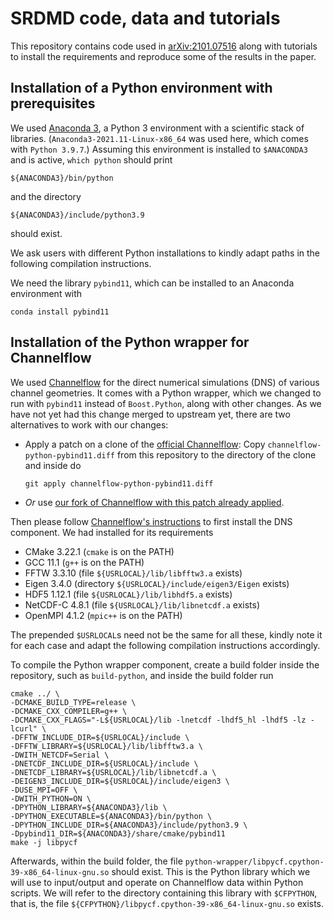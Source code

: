 # SRDMD code, data and tutorials
This repository contains code used in 
[arXiv:2101.07516](https://arxiv.org/abs/2101.07516) along with tutorials to 
install the requirements and reproduce some of the results in the paper.

## Installation of a Python environment with prerequisites
We used
[Anaconda 3](https://www.anaconda.com/products/individual),
a Python 3 environment with a scientific stack of libraries.
(`Anaconda3-2021.11-Linux-x86_64` was used here, which comes with `Python 3.9.7`.)
Assuming this environment is installed to `$ANACONDA3` and is active, 
`which python` should print
```
${ANACONDA3}/bin/python
```
and the directory
```
${ANACONDA3}/include/python3.9
```
should exist.

We ask users with different Python installations to kindly adapt paths
in the following compilation instructions.

We need the library `pybind11`, which can be installed to an Anaconda environment with
```
conda install pybind11
```

## Installation of the Python wrapper for Channelflow
We used [Channelflow](https://github.com/epfl-ecps/channelflow) for the
direct numerical simulations (DNS) of various channel geometries.
It comes with a Python wrapper, which we changed to run with `pybind11`
instead of `Boost.Python`, along with other changes.
As we have not yet had this change merged to upstream yet, there are two
alternatives to work with our changes:

- Apply a patch on a clone of the [official Channelflow](https://github.com/epfl-ecps/channelflow): Copy 
  `channelflow-python-pybind11.diff` from this repository to the directory of the
  clone and inside do
  ```
  git apply channelflow-python-pybind11.diff
  ```
- *Or* use 
  [our fork of Channelflow with this patch already applied](https://github.com/gokhanyalniz/channelflow).

Then please follow [Channelflow's instructions](https://github.com/epfl-ecps/channelflow/blob/master/INSTALL.md) to first install the DNS component.
We had installed for its requirements
- CMake 3.22.1 (`cmake` is on the PATH)
- GCC 11.1 (`g++` is on the PATH)
- FFTW 3.3.10 (file `${USRLOCAL}/lib/libfftw3.a` exists)
- Eigen 3.4.0 (directory `${USRLOCAL}/include/eigen3/Eigen` exists)
- HDF5 1.12.1 (file `${USRLOCAL}/lib/libhdf5.a` exists)
- NetCDF-C 4.8.1 (file `${USRLOCAL}/lib/libnetcdf.a` exists)
- OpenMPI 4.1.2 (`mpic++` is on the PATH)

The prepended `$USRLOCAL`s need not be the same for all these,
kindly note it for each case and adapt the following compilation instructions
accordingly.

To compile the Python wrapper component, create a build folder inside the repository, such as `build-python`, and inside the build folder run
```
cmake ../ \
-DCMAKE_BUILD_TYPE=release \
-DCMAKE_CXX_COMPILER=g++ \
-DCMAKE_CXX_FLAGS="-L${USRLOCAL}/lib -lnetcdf -lhdf5_hl -lhdf5 -lz -lcurl" \
-DFFTW_INCLUDE_DIR=${USRLOCAL}/include \
-DFFTW_LIBRARY=${USRLOCAL}/lib/libfftw3.a \
-DWITH_NETCDF=Serial \
-DNETCDF_INCLUDE_DIR=${USRLOCAL}/include \
-DNETCDF_LIBRARY=${USRLOCAL}/lib/libnetcdf.a \
-DEIGEN3_INCLUDE_DIR=${USRLOCAL}/include/eigen3 \
-DUSE_MPI=OFF \
-DWITH_PYTHON=ON \
-DPYTHON_LIBRARY=${ANACONDA3}/lib \
-DPYTHON_EXECUTABLE=${ANACONDA3}/bin/python \
-DPYTHON_INCLUDE_DIR=${ANACONDA3}/include/python3.9 \
-Dpybind11_DIR=${ANACONDA3}/share/cmake/pybind11
make -j libpycf
```
Afterwards, within the build folder, the file `python-wrapper/libpycf.cpython-39-x86_64-linux-gnu.so` should exist.
This is the Python library which we will use to input/output and operate
on Channelflow data within Python scripts.
We will refer to the directory containing this library with `$CFPYTHON`,
that is,
the file `${CFPYTHON}/libpycf.cpython-39-x86_64-linux-gnu.so` exists.